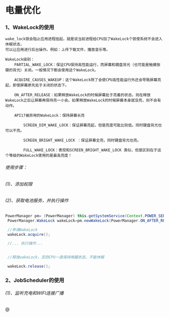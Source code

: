 # 电量优化

### 1、WakeLock的使用

    wake_lock锁会阻止应用进程挂起，就是说当前进程给CPU加了WakeLock个锁使系统不会进入休眠状态，
    可以让应用进行后台操作。例如：上传下载文件，播放音乐等。
    
    WakeLock级别：
        PARTIAL_WAKE_LOCK：保证CPU保持高性能运行，而屏幕和键盘背光（也可能是触摸按键的背光）关闭。一般情况下都会使用这个WakeLock。
    
        ACQUIRE_CAUSES_WAKEUP：这个WakeLock除了会使CPU高性能运行外还会导致屏幕亮起，即使屏幕原先处于关闭的状态下。
    
        ON_AFTER_RELEASE：如果释放WakeLock的时候屏幕处于亮着的状态，则在释放WakeLock之后让屏幕再保持亮一小会。如果释放WakeLock的时候屏幕本身就没亮，则不会有动作。
    
        API17被弃用的WakeLock：保持屏幕长亮
    
            SCREEN_DIM_WAKE_LOCK：保证屏幕亮起，但是亮度可能比较低。同时键盘背光也可以不亮。
    
            SCREEN_BRIGHT_WAKE_LOCK ：保证屏幕全亮，同时键盘背光也亮。
    
            FULL_WAKE_LOCK：表现和SCREEN_BRIGHT_WAKE_LOCK 类似，但是区别在于这个等级的WakeLock使用的是最高亮度！

###### 使用步骤：

###### (1)、添加权限

<div>
<!--WakeLock需要的权限-->
<uses-permission android:name="android.permission.WAKE_LOCK"/>
</div>

###### (2)、获取电池服务，并执行操作

```java
PowerManager pm= (PowerManager) this.getSystemService(Context.POWER_SERVICE);
 PowerManager.WakeLock wakeLock=pm.newWakeLock(PowerManager.ON_AFTER_RELEASE|PowerManager.PARTIAL_WAKE_LOCK);

 //申请WakeLock
 wakeLock.acquire();

 //... 执行操作...
 

 //释放wakeLock，否则CPU一直保持唤醒状态，不能休眠

 wakeLock.release();
```

### 2、JobScheduler的使用

###### (1)、监听充电和WIFI连接广播

@


